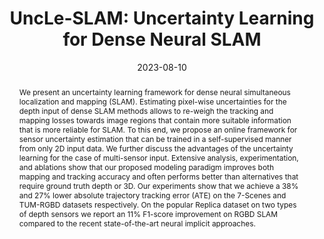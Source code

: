 ---
title: "UncLe-SLAM: Uncertainty Learning for Dense Neural SLAM"
names: Kevin Ta, Erik Sandström, Luc Van Gool, and Martin R. Oswald
date: 2023-08-10
abstract: "We present an uncertainty learning framework for dense neural simultaneous localization and mapping (SLAM). Estimating pixel-wise uncertainties for the depth input of dense SLAM methods allows to re-weigh the tracking and mapping losses towards image regions that contain more suitable information that is more reliable for SLAM. To this end, we propose an online framework for sensor uncertainty estimation that can be trained in a self-supervised manner from only 2D input data. We further discuss the advantages of the uncertainty learning for the case of multi-sensor input. Extensive analysis, experimentation, and ablations show that our proposed modeling paradigm improves both mapping and tracking accuracy and often performs better than alternatives that require ground truth depth or 3D. Our experiments show that we achieve a 38% and 27% lower absolute trajectory tracking error (ATE) on the 7-Scenes and TUM-RGBD datasets respectively. On the popular Replica dataset on two types of depth sensors we report an 11% F1-score improvement on RGBD SLAM compared to the recent state-of-the-art neural implicit approaches."
conf: ICCV Second Workshop on Uncertainty Quantification for Computer Vision, 2023
links:
    - link_name: code
      link: https://github.com/kev-in-ta/UncLe-SLAM
    - link_name: bibtex
      link: /papers/2023iccvw-cvl.bib
    - link_name: arxiv
      link: https://arxiv.org/abs/2306.11048
---